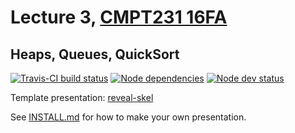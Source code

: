 # Lecture 3, [CMPT231 16FA](https://cmpt231-16fa.github.io/)
## Heaps, Queues, QuickSort

[![Travis-CI build status](https://travis-ci.org/cmpt231-16fa/lec3.svg)](https://travis-ci.org/cmpt231-16fa/lec3)
[![Node dependencies](https://david-dm.org/cmpt231-16fa/lec3.svg)](https://david-dm.org/cmpt231-16fa/lec3)
[![Node dev status](https://david-dm.org/cmpt231-16fa/lec3/dev-status.svg)](https://david-dm.org/cmpt231-16fa/lec3#info=devDependencies)

Template presentation: [reveal-skel](https://github.com/sermons/reveal-skel)

See [INSTALL.md](INSTALL.md)
for how to make your own presentation.
